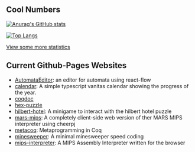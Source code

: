 ## Cool Numbers

[![Anurag's GitHub stats](https://github-readme-stats.vercel.app/api?username=neuralcoder3&show_icons=true&count_private=true&include_all_commits=true)](https://github.com/anuraghazra/github-readme-stats)

[![Top Langs](https://github-readme-stats.vercel.app/api/top-langs/?username=neuralcoder3&layout=compact)](https://github.com/anuraghazra/github-readme-stats)

[View some more statistics](https://coderstats.net/github/#neuralcoder3)

<!-- gh-pages start -->

## Current Github-Pages Websites

- [AutomataEditor](https://github.com/NeuralCoder3/AutomataEditor): an editor for automata using react-flow
- [calendar](https://github.com/NeuralCoder3/calendar): A simple typescript vanitas calendar showing the progress of the year.
- [coqdoc](https://github.com/NeuralCoder3/coqdoc)
- [hex-puzzle](https://github.com/NeuralCoder3/hex-puzzle)
- [hilbert-hotel](https://github.com/NeuralCoder3/hilbert-hotel): A minigame to interact with the hilbert hotel puzzle
- [mars-mips](https://github.com/NeuralCoder3/mars-mips): A completely client-side web version of ther MARS MIPS interpreter using cheerpj
- [metacoq](https://github.com/NeuralCoder3/metacoq): Metaprogramming in Coq
- [minesweeper](https://github.com/NeuralCoder3/minesweeper): A minimal minesweeper speed coding
- [mips-interpreter](https://github.com/NeuralCoder3/mips-interpreter): A MIPS Assembly Interpreter written for the browser
<!-- gh-pages end -->
